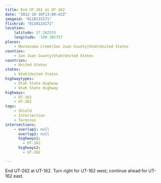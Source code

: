 ```yaml
---
title: End UT-262 at UT-162
date: "2012-10-10T13:00:42Z"
imageid: "8110133171"
flickrid: "8110133171"
location:
    latitude: 37.262533
    longitude: -109.305757
places:
    - Montezuma Creek|San Juan County|Utah|United States
counties:
    - San Juan County|Utah|United States
countries:
    - United States
states:
    - Utah|United States
highwaytypes:
    - Utah State Highway
    - Utah State Highway
highways:
    - UT-162
    - UT-262
tags:
    - Shield
    - Intersection
    - Terminus
intersections:
    - overlap1: null
      overlap2: null
      highways1:
        - UT-162
      highways2:
        - UT-262

---
```

End UT-262 at UT-162.  Turn right for UT-162 west; continue ahead for UT-162 east.